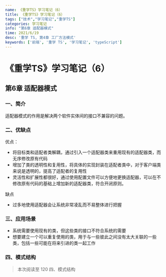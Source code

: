 ```yaml
---
name: 《重学TS》学习笔记（6）
title: 《重学TS》学习笔记（6）
tags: ["技术","学习笔记","重学TS"]
categories: 学习笔记
info: "第6章 适配器模式"
time: 2021/6/19
desc: '重学 TS, 第4章 工厂方法模式'
keywords: ['前端', '重学 TS', '学习笔记', 'typeScript']
---
```


# 《重学TS》学习笔记（6）

## 第6章 适配器模式

### 一、简介

适配器模式的作用是解决两个软件实体间的接口不兼容的问题。

### 二、优缺点

优点：

- 将目标类和适配者类解耦，通过引入一个适配器类来重用现有的适配器类，而无序修改原有代码
- 增加了类的透明性和复用性，将具体的实现封装在适配者类中，对于客户端类来说是透明的，提高了适配者的复用性
- 灵活性和扩展性都很好，通过使用配置文件可以方便地更换适配器，可以在不修改原有代码的基础上增加新的适配器类，符合开闭原则。

缺点

- 过多地使用适配器会让系统非常凌乱而不易整体进行把握

### 三、应用场景

- 系统需要使用现有的类，但这些类的接口不符合系统的需要
- 想要建立一个可以重复使用的类，用于与一些彼此之间没有太大关联的一些类，包括一些可能在将来引进的类一起工作

### 四、模式结构









> 本次阅读至 120 四、模式结构

